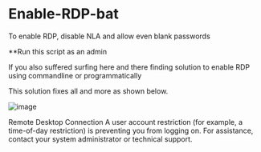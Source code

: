 # Enable-RDP-bat
To enable RDP, disable NLA and allow even blank passwords

**Run this script as an admin

If you also suffered surfing here and there finding solution to enable RDP using commandline or programmatically

This solution fixes all and more as shown below.

![image](https://github.com/TinToSer/Enable-RDP-bat/assets/52107530/6c7283ab-343b-4d64-aac9-59ea38508f7e)

Remote Desktop Connection 
A user account restriction (for example, a time-of-day restriction) is preventing you from 
logging on. For assistance, contact your system administrator or technical support.

